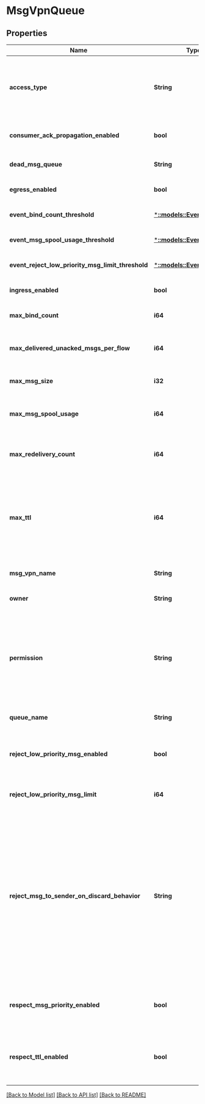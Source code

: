 # MsgVpnQueue

## Properties
Name | Type | Description | Notes
------------ | ------------- | ------------- | -------------
**access_type** | **String** | The Queue access type of either \&quot;exclusive\&quot; or \&quot;non-exclusive\&quot;. The default value is &#x60;\&quot;exclusive\&quot;&#x60;. The allowed values and their meaning are:  &lt;pre&gt; \&quot;exclusive\&quot; - Exclusive delivery of messages to first bound client. \&quot;non-exclusive\&quot; - Non-exclusive delivery of messages to all bound clients. &lt;/pre&gt;  | [optional] [default to null]
**consumer_ack_propagation_enabled** | **bool** | Enable or disable the propagation of Consumer ACKs received on the active replication Message VPN to the standby replication Message VPN. The default value is &#x60;true&#x60;. | [optional] [default to null]
**dead_msg_queue** | **String** | The name of the Dead Message Queue (DMQ) used by the Queue. The default value is &#x60;\&quot;#DEAD_MSG_QUEUE\&quot;&#x60;. | [optional] [default to null]
**egress_enabled** | **bool** | Enable or disable the egress flow of messages from the Queue. The default value is &#x60;false&#x60;. | [optional] [default to null]
**event_bind_count_threshold** | [***::models::EventThreshold**](EventThreshold.md) |  | [optional] [default to null]
**event_msg_spool_usage_threshold** | [***::models::EventThreshold**](EventThreshold.md) |  | [optional] [default to null]
**event_reject_low_priority_msg_limit_threshold** | [***::models::EventThreshold**](EventThreshold.md) |  | [optional] [default to null]
**ingress_enabled** | **bool** | Enable or disable the ingress flow of messages to the Queue. The default value is &#x60;false&#x60;. | [optional] [default to null]
**max_bind_count** | **i64** | The maximum number of simultaneous clients that can bind to the Queue. The default value is &#x60;1000&#x60;. | [optional] [default to null]
**max_delivered_unacked_msgs_per_flow** | **i64** | The maximum allowed number of messages delivered but not acknowledged per flow for the Queue. The default is the maximum value supported by the hardware. The default is the max value supported by the hardware. | [optional] [default to null]
**max_msg_size** | **i32** | The maximum message size allowed in the Queue, in bytes. The default value is &#x60;10000000&#x60;. | [optional] [default to null]
**max_msg_spool_usage** | **i64** | The maximum Message Spool usage by the Queue (quota), in megabytes. Setting the value to zero enables the \&quot;last-value-queue\&quot; feature and disables quota checking. The default varies by platform. The default varies by platform. | [optional] [default to null]
**max_redelivery_count** | **i64** | The maximum number of times the Queue will attempt redelivery of a given message prior to it being discarded or moved to the #DEAD_MSG_QUEUE. A value of 0 means to retry forever. The default value is &#x60;0&#x60;. | [optional] [default to null]
**max_ttl** | **i64** | The maximum number of seconds that a message can stay in the Queue when \&quot;respectTtlEnabled\&quot; is \&quot;true\&quot;. A message will expire according to the lesser of the TTL in the message (assigned by the Publisher) and the \&quot;maxTtl\&quot; configured in the Queue. \&quot;maxTtl\&quot; is a 32-bit integer value from 1 to 4294967295 representing the expiry time in seconds. A \&quot;maxTtl\&quot; of \&quot;0\&quot; disables this feature. The default value is &#x60;0&#x60;. | [optional] [default to null]
**msg_vpn_name** | **String** | The name of the Message VPN. | [optional] [default to null]
**owner** | **String** | The Client Username which owns the Queue. The default value is &#x60;\&quot;\&quot;&#x60;. | [optional] [default to null]
**permission** | **String** | Permission level for users of the Queue, excluding the owner. The default value is &#x60;\&quot;no-access\&quot;&#x60;. The allowed values and their meaning are:  &lt;pre&gt; \&quot;no-access\&quot; - Disallows all access. \&quot;read-only\&quot; - Read-only access to the messages in the Queue. \&quot;consume\&quot; - Consume (read and remove) messages in the Queue. \&quot;modify-topic\&quot; - Consume messages or modify the topic/selector of the Queue. \&quot;delete\&quot; - Consume messages, modify the topic/selector or delete the Queue altogether. &lt;/pre&gt;  | [optional] [default to null]
**queue_name** | **String** | The name of the Queue. | [optional] [default to null]
**reject_low_priority_msg_enabled** | **bool** | Enable or disable if low priority messages are subject to \&quot;rejectLowPriorityMsgLimit\&quot; checking. This may only be enabled if \&quot;rejectMsgToSenderOnDiscardBehavior\&quot; does not have a value of \&quot;never\&quot;. The default value is &#x60;false&#x60;. | [optional] [default to null]
**reject_low_priority_msg_limit** | **i64** | The number of messages of any priority in the Queue above which low priority messages are not admitted but higher priority messages are allowed. The default value is &#x60;0&#x60;. | [optional] [default to null]
**reject_msg_to_sender_on_discard_behavior** | **String** | Assign the message discard behavior, that is the circumstances under which a negative acknowledgement (NACK) is sent to the client on discards. Note that NACKs cause the message to not be delivered to any destination and transacted-session commits to fail. This attribute may only have a value of \&quot;never\&quot; if \&quot;rejectLowPriorityMsgEnabled\&quot; is disabled. The default value is &#x60;\&quot;when-queue-enabled\&quot;&#x60;. The allowed values and their meaning are:  &lt;pre&gt; \&quot;always\&quot; - Message discards always result in negative acknowledgments (NACKs) being returned to the sending client, even if the discard reason is that the Queue is disabled. \&quot;when-queue-enabled\&quot; - Message discards result in negative acknowledgments (NACKs) being returned to the sending client, except if the discard reason is that the Queue is disabled. \&quot;never\&quot; - Message discards never result in negative acknowledgments (NACKs) being returned to the sending client. &lt;/pre&gt;  | [optional] [default to null]
**respect_msg_priority_enabled** | **bool** | Enable or disable the respecting of message priority. If enabled, messages contained in the Queue are delivered in priority order, from 9 (highest) to 0 (lowest). MQTT queues do not support enabling message priority. The default value is &#x60;false&#x60;. Available since 2.8. | [optional] [default to null]
**respect_ttl_enabled** | **bool** | Enable or disable the respecting of the \&quot;time to live\&quot; (TTL). If enabled, then messages contained in the Queue are checked for expiry. If expired, the message is removed from the Queue and either discarded or a copy of the message placed in the #DEAD_MSG_QUEUE. The default value is &#x60;false&#x60;. | [optional] [default to null]

[[Back to Model list]](../README.md#documentation-for-models) [[Back to API list]](../README.md#documentation-for-api-endpoints) [[Back to README]](../README.md)



